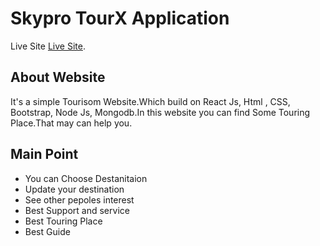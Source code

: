 # Skypro TourX Application

Live Site [Live Site](https://turisom-d8539.web.app/).

## About Website

It's a simple Tourisom Website.Which build on React Js, Html , CSS, Bootstrap, Node Js, Mongodb.In this website you can find Some Touring Place.That may can help you.

## Main Point 
<ul>
</ul>
    <ul>
        <li>You can Choose Destanitaion</li>
        <li>Update your destination</li>
        <li>See other pepoles interest</li>
        <li>Best Support and service</li>
        <li>Best Touring Place</li>
        <li>Best Guide</li>
    </ul>

